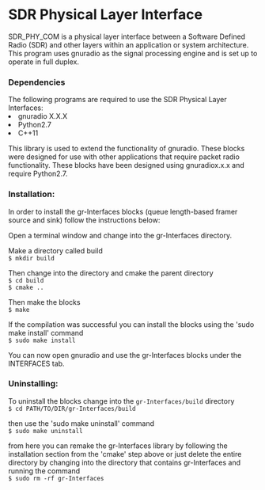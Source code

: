 <h1>SDR Physical Layer Interface</h1>

SDR_PHY_COM is a physical layer interface between a Software Defined Radio (SDR) and other layers within an application or system architecture. This program uses gnuradio as the signal processing engine and is set up to operate in full duplex.

<h3>Dependencies</h3>
The following programs are required to use the SDR Physical Layer Interfaces:
<li> gnuradio X.X.X <br>
<li> Python2.7 <br>
<li> C++11 <br>

This library is used to extend the functionality of gnuradio. These blocks were designed for use with other applications that require packet radio functionality. These blocks have been designed using gnuradiox.x.x and require Python2.7.

<h3>Installation:</h3>

In order to install the gr-Interfaces blocks (queue length-based framer source and sink) follow the instructions below:

Open a terminal window and change into the gr-Interfaces directory.

Make a directory called build
<br>```$ mkdir build```

Then change into the directory and cmake the parent directory
<br>```$ cd build```
<br>```$ cmake ..```

Then make the blocks
<br>```$ make```

If the compilation was successful you can install the blocks using the 'sudo make install' command
<br>```$ sudo make install```

You can now open gnuradio and use the gr-Interfaces blocks under the INTERFACES tab.

<h3>Uninstalling:</h3>

To uninstall the blocks change into the ```gr-Interfaces/build``` directory
<br>```$ cd PATH/TO/DIR/gr-Interfaces/build```

then use the 'sudo make uninstall' command
<br>```$ sudo make uninstall```

from here you can remake the gr-Interfaces library by following the installation section from the 'cmake' step above or just delete the entire directory by changing into the directory that contains gr-Interfaces and running the command
<br>```$ sudo rm -rf gr-Interfaces```


